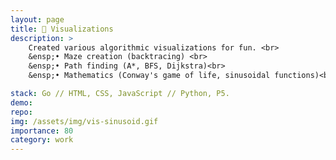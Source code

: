 ```yaml
---
layout: page
title: 👀 Visualizations
description: >
    Created various algorithmic visualizations for fun. <br>
    &ensp;• Maze creation (backtracing) <br>
    &ensp;• Path finding (A*, BFS, Dijkstra)<br>
    &ensp;• Mathematics (Conway's game of life, sinusoidal functions)<br>

stack: Go // HTML, CSS, JavaScript // Python, P5.
demo: 
repo: 
img: /assets/img/vis-sinusoid.gif
importance: 80
category: work
---
```


